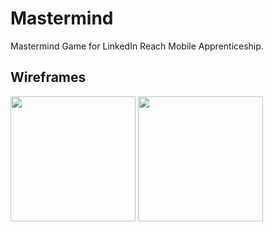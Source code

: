 # Mastermind
Mastermind Game for LinkedIn Reach Mobile Apprenticeship.

## Wireframes
<img src="https://github.com/APhan1337/Mastermind/tree/main/Images/Wireframe 1.png" width=200 />
<img src="https://github.com/APhan1337/Mastermind/tree/main/Images/Wireframe 2.png" width=200 />